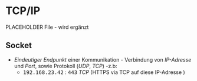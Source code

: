 # TCP/IP

PLACEHOLDER File - wird ergänzt










## <a name="socket">Socket</a>

- <em>Eindeutiger Endpunkt</em> einer Kommunikation -  Verbindung von <var>IP-Adresse</var> und <var>Port</var>, sowie Protokoll (<var>UDP</var>, <var>TCP</var>) -z.b:
    - <kbd>192.168.23.42</kbd> : <kbd>443</kbd> <var>TCP</var> (HTTPS via TCP auf diese IP-Adresse )